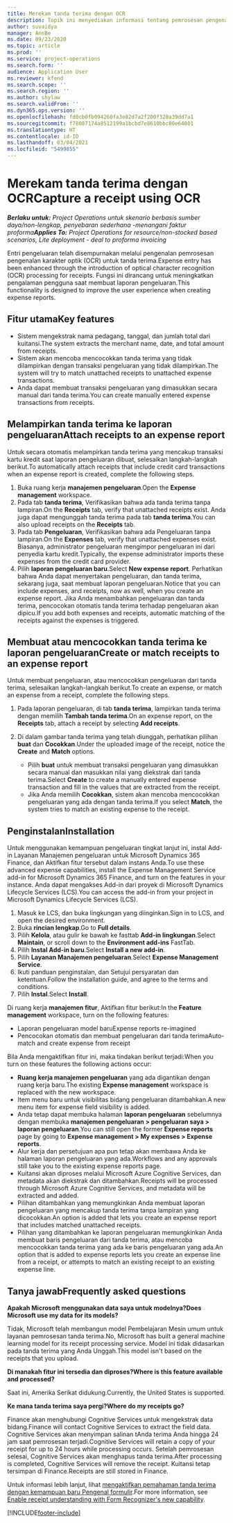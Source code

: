 ```yaml
---
title: Merekam tanda terima dengan OCR
description: Topik ini menyediakan informasi tentang pemrosesan pengenalan karakter optik (OCR) untuk tanda terima.
author: suvaidya
manager: AnnBe
ms.date: 09/23/2020
ms.topic: article
ms.prod: ''
ms.service: project-operations
ms.search.form: ''
audience: Application User
ms.reviewer: kfend
ms.search.scope: ''
ms.search.region: ''
ms.author: shylaw
ms.search.validFrom: ''
ms.dyn365.ops.version: ''
ms.openlocfilehash: fd0cb0fb094260fa3e82d7a2f200f328a39dd7a1
ms.sourcegitcommit: f78087174a8512199a1bcbd7e8610bbc80e64801
ms.translationtype: HT
ms.contentlocale: id-ID
ms.lasthandoff: 03/04/2021
ms.locfileid: "5499855"
---
```

# <a name="capture-a-receipt-using-ocr"></a><span data-ttu-id="b4d43-103">Merekam tanda terima dengan OCR</span><span class="sxs-lookup"><span data-stu-id="b4d43-103">Capture a receipt using OCR</span></span>

<span data-ttu-id="b4d43-104">_**Berlaku untuk:** Project Operations untuk skenario berbasis sumber daya/non-lengkap, penyebaran sederhana -menangani faktur proforma_</span><span class="sxs-lookup"><span data-stu-id="b4d43-104">_**Applies To:** Project Operations for resource/non-stocked based scenarios, Lite deployment - deal to proforma invoicing_</span></span>

<span data-ttu-id="b4d43-105">Entri pengeluaran telah disempurnakan melalui pengenalan pemrosesan pengenalan karakter optik (OCR) untuk tanda terima.</span><span class="sxs-lookup"><span data-stu-id="b4d43-105">Expense entry has been enhanced through the introduction of optical character recognition (OCR) processing for receipts.</span></span> <span data-ttu-id="b4d43-106">Fungsi ini dirancang untuk meningkatkan pengalaman pengguna saat membuat laporan pengeluaran.</span><span class="sxs-lookup"><span data-stu-id="b4d43-106">This functionality is designed to improve the user experience when creating expense reports.</span></span>

## <a name="key-features"></a><span data-ttu-id="b4d43-107">Fitur utama</span><span class="sxs-lookup"><span data-stu-id="b4d43-107">Key features</span></span>

- <span data-ttu-id="b4d43-108">Sistem mengekstrak nama pedagang, tanggal, dan jumlah total dari kuitansi.</span><span class="sxs-lookup"><span data-stu-id="b4d43-108">The system extracts the merchant name, date, and total amount from receipts.</span></span>
- <span data-ttu-id="b4d43-109">Sistem akan mencoba mencocokkan tanda terima yang tidak dilampirkan dengan transaksi pengeluaran yang tidak dilampirkan.</span><span class="sxs-lookup"><span data-stu-id="b4d43-109">The system will try to match unattached receipts to unattached expense transactions.</span></span>
- <span data-ttu-id="b4d43-110">Anda dapat membuat transaksi pengeluaran yang dimasukkan secara manual dari tanda terima.</span><span class="sxs-lookup"><span data-stu-id="b4d43-110">You can create manually entered expense transactions from receipts.</span></span>

## <a name="attach-receipts-to-an-expense-report"></a><span data-ttu-id="b4d43-111">Melampirkan tanda terima ke laporan pengeluaran</span><span class="sxs-lookup"><span data-stu-id="b4d43-111">Attach receipts to an expense report</span></span>

<span data-ttu-id="b4d43-112">Untuk secara otomatis melampirkan tanda terima yang mencakup transaksi kartu kredit saat laporan pengeluaran dibuat, selesaikan langkah-langkah berikut.</span><span class="sxs-lookup"><span data-stu-id="b4d43-112">To automatically attach receipts that include credit card transactions when an expense report is created, complete the following steps.</span></span>

  1. <span data-ttu-id="b4d43-113">Buka ruang kerja **manajemen pengeluaran**.</span><span class="sxs-lookup"><span data-stu-id="b4d43-113">Open the **Expense management** workspace.</span></span>
  2. <span data-ttu-id="b4d43-114">Pada tab **tanda terima**, Verifikasikan bahwa ada tanda terima tanpa lampiran.</span><span class="sxs-lookup"><span data-stu-id="b4d43-114">On the **Receipts** tab, verify that unattached receipts exist.</span></span> <span data-ttu-id="b4d43-115">Anda juga dapat mengunggah tanda terima pada tab **tanda terima**.</span><span class="sxs-lookup"><span data-stu-id="b4d43-115">You can also upload receipts on the **Receipts** tab.</span></span>
  3. <span data-ttu-id="b4d43-116">Pada tab **Pengeluaran**, Verifikasikan bahwa ada Pengeluaran tanpa lampiran.</span><span class="sxs-lookup"><span data-stu-id="b4d43-116">On the **Expenses** tab, verify that unattached expenses exist.</span></span> <span data-ttu-id="b4d43-117">Biasanya, administrator pengeluaran mengimpor pengeluaran ini dari penyedia kartu kredit.</span><span class="sxs-lookup"><span data-stu-id="b4d43-117">Typically, the expense administrator imports these expenses from the credit card provider.</span></span>
  4. <span data-ttu-id="b4d43-118">Pilih **laporan pengeluaran baru**.</span><span class="sxs-lookup"><span data-stu-id="b4d43-118">Select **New expense report**.</span></span> <span data-ttu-id="b4d43-119">Perhatikan bahwa Anda dapat menyertakan pengeluaran, dan tanda terima, sekarang juga, saat membuat laporan pengeluaran.</span><span class="sxs-lookup"><span data-stu-id="b4d43-119">Notice that you can include expenses, and receipts, now as well, when you create an expense report.</span></span> <span data-ttu-id="b4d43-120">Jika Anda menambahkan pengeluaran dan tanda terima, pencocokan otomatis tanda terima terhadap pengeluaran akan dipicu.</span><span class="sxs-lookup"><span data-stu-id="b4d43-120">If you add both expenses and receipts, automatic matching of the receipts against the expenses is triggered.</span></span>

## <a name="create-or-match-receipts-to-an-expense-report"></a><span data-ttu-id="b4d43-121">Membuat atau mencocokkan tanda terima ke laporan pengeluaran</span><span class="sxs-lookup"><span data-stu-id="b4d43-121">Create or match receipts to an expense report</span></span>
<span data-ttu-id="b4d43-122">Untuk membuat pengeluaran, atau mencocokkan pengeluaran dari tanda terima, selesaikan langkah-langkah berikut.</span><span class="sxs-lookup"><span data-stu-id="b4d43-122">To create an expense, or match an expense from a receipt, complete the following steps.</span></span>

  1. <span data-ttu-id="b4d43-123">Pada laporan pengeluaran, di tab **tanda terima**, lampirkan tanda terima dengan memilih **Tambah tanda terima**.</span><span class="sxs-lookup"><span data-stu-id="b4d43-123">On an expense report, on the **Receipts** tab, attach a receipt by selecting **Add receipts**.</span></span>
  2. <span data-ttu-id="b4d43-124">Di dalam gambar tanda terima yang telah diunggah, perhatikan pilihan **buat** dan **Cocokkan**.</span><span class="sxs-lookup"><span data-stu-id="b4d43-124">Under the uploaded image of the receipt, notice the **Create** and **Match** options.</span></span>

      - <span data-ttu-id="b4d43-125">Pilih **buat** untuk membuat transaksi pengeluaran yang dimasukkan secara manual dan masukkan nilai yang diekstrak dari tanda terima.</span><span class="sxs-lookup"><span data-stu-id="b4d43-125">Select **Create** to create a manually entered expense transaction and fill in the values that are extracted from the receipt.</span></span>
      - <span data-ttu-id="b4d43-126">Jika Anda memilih **Cocokkan**, sistem akan mencoba mencocokkan pengeluaran yang ada dengan tanda terima.</span><span class="sxs-lookup"><span data-stu-id="b4d43-126">If you select **Match**, the system tries to match an existing expense to the receipt.</span></span>

## <a name="installation"></a><span data-ttu-id="b4d43-127">Penginstalan</span><span class="sxs-lookup"><span data-stu-id="b4d43-127">Installation</span></span>

<span data-ttu-id="b4d43-128">Untuk menggunakan kemampuan pengeluaran tingkat lanjut ini, instal Add-in Layanan Manajemen pengeluaran untuk Microsoft Dynamics 365 Finance, dan Aktifkan fitur tersebut dalam instans Anda.</span><span class="sxs-lookup"><span data-stu-id="b4d43-128">To use these advanced expense capabilities, install the Expense Management Service add-in for Microsoft Dynamics 365 Finance, and turn on the features in your instance.</span></span> <span data-ttu-id="b4d43-129">Anda dapat mengakses Add-in dari proyek di Microsoft Dynamics Lifecycle Services (LCS).</span><span class="sxs-lookup"><span data-stu-id="b4d43-129">You can access the add-in from your project in Microsoft Dynamics Lifecycle Services (LCS).</span></span>

1. <span data-ttu-id="b4d43-130">Masuk ke LCS, dan buka lingkungan yang diinginkan.</span><span class="sxs-lookup"><span data-stu-id="b4d43-130">Sign in to LCS, and open the desired environment.</span></span>
2. <span data-ttu-id="b4d43-131">Buka **rincian lengkap**.</span><span class="sxs-lookup"><span data-stu-id="b4d43-131">Go to **Full details**.</span></span>
3. <span data-ttu-id="b4d43-132">Pilih **Kelola**, atau gulir ke bawah ke fasttab **Add-in lingkungan**.</span><span class="sxs-lookup"><span data-stu-id="b4d43-132">Select **Maintain**, or scroll down to the **Environment add-ins** FastTab.</span></span>
4. <span data-ttu-id="b4d43-133">Pilih **Instal Add-in baru**.</span><span class="sxs-lookup"><span data-stu-id="b4d43-133">Select **Install a new add-in**.</span></span>
5. <span data-ttu-id="b4d43-134">Pilih **Layanan Manajemen pengeluaran**.</span><span class="sxs-lookup"><span data-stu-id="b4d43-134">Select **Expense Management Service**.</span></span>
6. <span data-ttu-id="b4d43-135">Ikuti panduan penginstalan, dan Setujui persyaratan dan ketentuan.</span><span class="sxs-lookup"><span data-stu-id="b4d43-135">Follow the installation guide, and agree to the terms and conditions.</span></span>
7. <span data-ttu-id="b4d43-136">Pilih **Instal**.</span><span class="sxs-lookup"><span data-stu-id="b4d43-136">Select **Install**.</span></span>

<span data-ttu-id="b4d43-137">Di ruang kerja **manajemen fitur**, Aktifkan fitur berikut:</span><span class="sxs-lookup"><span data-stu-id="b4d43-137">In the **Feature management** workspace, turn on the following features:</span></span>

- <span data-ttu-id="b4d43-138">Laporan pengeluaran model baru</span><span class="sxs-lookup"><span data-stu-id="b4d43-138">Expense reports re-imagined</span></span>
- <span data-ttu-id="b4d43-139">Pencocokan otomatis dan membuat pengeluaran dari tanda terima</span><span class="sxs-lookup"><span data-stu-id="b4d43-139">Auto-match and create expense from receipt</span></span>

<span data-ttu-id="b4d43-140">Bila Anda mengaktifkan fitur ini, maka tindakan berikut terjadi:</span><span class="sxs-lookup"><span data-stu-id="b4d43-140">When you turn on these features the following actions occur:</span></span>

- <span data-ttu-id="b4d43-141">**Ruang kerja manajemen pengeluaran** yang ada digantikan dengan ruang kerja baru.</span><span class="sxs-lookup"><span data-stu-id="b4d43-141">The existing **Expense management** workspace is replaced with the new workspace.</span></span>
- <span data-ttu-id="b4d43-142">Item menu baru untuk visibilitas bidang pengeluaran ditambahkan.</span><span class="sxs-lookup"><span data-stu-id="b4d43-142">A new menu item for expense field visibility is added.</span></span>
- <span data-ttu-id="b4d43-143">Anda tetap dapat membuka halaman **laporan pengeluaran** sebelumnya dengan membuka **manajemen pengeluaran > pengeluaran saya > laporan pengeluaran**.</span><span class="sxs-lookup"><span data-stu-id="b4d43-143">You can still open the former **Expense reports** page by going to **Expense management > My expenses > Expense reports**.</span></span>
- <span data-ttu-id="b4d43-144">Alur kerja dan persetujuan apa pun tetap akan membawa Anda ke halaman laporan pengeluaran yang ada.</span><span class="sxs-lookup"><span data-stu-id="b4d43-144">Workflows and any approvals still take you to the existing expense reports page.</span></span>
- <span data-ttu-id="b4d43-145">Kuitansi akan diproses melalui Microsoft Azure Cognitive Services, dan metadata akan diekstrak dan ditambahkan.</span><span class="sxs-lookup"><span data-stu-id="b4d43-145">Receipts will be processed through Microsoft Azure Cognitive Services, and metadata will be extracted and added.</span></span>
- <span data-ttu-id="b4d43-146">Pilihan ditambahkan yang memungkinkan Anda membuat laporan pengeluaran yang mencakup tanda terima tanpa lampiran yang dicocokkan.</span><span class="sxs-lookup"><span data-stu-id="b4d43-146">An option is added that lets you create an expense report that includes matched unattached receipts.</span></span>
- <span data-ttu-id="b4d43-147">Pilihan yang ditambahkan ke laporan pengeluaran memungkinkan Anda membuat baris pengeluaran dari tanda terima, atau mencoba mencocokkan tanda terima yang ada ke baris pengeluaran yang ada.</span><span class="sxs-lookup"><span data-stu-id="b4d43-147">An option that is added to expense reports lets you create an expense line from a receipt, or attempts to match an existing receipt to an existing expense line.</span></span>

## <a name="frequently-asked-questions"></a><span data-ttu-id="b4d43-148">Tanya jawab</span><span class="sxs-lookup"><span data-stu-id="b4d43-148">Frequently asked questions</span></span>

<span data-ttu-id="b4d43-149">**Apakah Microsoft menggunakan data saya untuk modelnya?**</span><span class="sxs-lookup"><span data-stu-id="b4d43-149">**Does Microsoft use my data for its models?**</span></span>

<span data-ttu-id="b4d43-150">Tidak, Microsoft telah membangun model Pembelajaran Mesin umum untuk layanan pemrosesan tanda terima.</span><span class="sxs-lookup"><span data-stu-id="b4d43-150">No, Microsoft has built a general machine learning model for its receipt processing service.</span></span> <span data-ttu-id="b4d43-151">Model ini tidak didasarkan pada tanda terima yang Anda Unggah.</span><span class="sxs-lookup"><span data-stu-id="b4d43-151">This model isn't based on the receipts that you upload.</span></span>

<span data-ttu-id="b4d43-152">**Di manakah fitur ini tersedia dan diproses?**</span><span class="sxs-lookup"><span data-stu-id="b4d43-152">**Where is this feature available and processed?**</span></span>

<span data-ttu-id="b4d43-153">Saat ini, Amerika Serikat didukung.</span><span class="sxs-lookup"><span data-stu-id="b4d43-153">Currently, the United States is supported.</span></span>

<span data-ttu-id="b4d43-154">**Ke mana tanda terima saya pergi?**</span><span class="sxs-lookup"><span data-stu-id="b4d43-154">**Where do my receipts go?**</span></span>

<span data-ttu-id="b4d43-155">Finance akan menghubungi Cognitive Services untuk mengekstrak data bidang.</span><span class="sxs-lookup"><span data-stu-id="b4d43-155">Finance will contact Cognitive Services to extract the field data.</span></span> <span data-ttu-id="b4d43-156">Cognitive Services akan menyimpan salinan tAnda terima Anda hingga 24 jam saat pemrosesan terjadi.</span><span class="sxs-lookup"><span data-stu-id="b4d43-156">Cognitive Services will retain a copy of your receipt for up to 24 hours while processing occurs.</span></span> <span data-ttu-id="b4d43-157">Setelah pemrosesan selesai, Cognitive Services akan menghapus tanda terima.</span><span class="sxs-lookup"><span data-stu-id="b4d43-157">After processing is completed, Cognitive Services will remove the receipt.</span></span> <span data-ttu-id="b4d43-158">Kuitansi tetap tersimpan di Finance.</span><span class="sxs-lookup"><span data-stu-id="b4d43-158">Receipts are still stored in Finance.</span></span>

<span data-ttu-id="b4d43-159">Untuk informasi lebih lanjut, lihat [mengaktifkan pemahaman tanda terima dengan kemampuan baru Pengenal formulir](https://azure.microsoft.com/blog/enable-receipt-understanding-with-form-recognizer-s-new-capability/).</span><span class="sxs-lookup"><span data-stu-id="b4d43-159">For more information, see [Enable receipt understanding with Form Recognizer's new capability](https://azure.microsoft.com/blog/enable-receipt-understanding-with-form-recognizer-s-new-capability/).</span></span>


[!INCLUDE[footer-include](../includes/footer-banner.md)]
